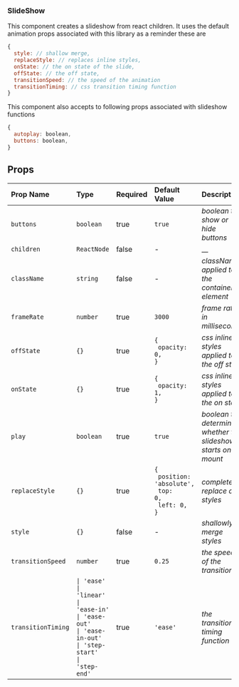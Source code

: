 ### SlideShow

This component creates a slideshow from react children. It uses the default animation props associated with this library as a reminder these are

```js
{
  style: // shallow merge,
  replaceStyle: // replaces inline styles,
  onState: // the on state of the slide,
  offState: // the off state,
  transitionSpeed: // the speed of the animation
  transitionTiming: // css transition timing function
}
```

This component also accepts to following props associated with slideshow functions

```js
{
  autoplay: boolean,
  buttons: boolean,
}
```

<!-- STORY -->

## Props
| Prop Name | Type | Required | Default Value | Description |
|:----------|:-----|:---------|:--------------|:------------|
|`buttons`|`boolean`|true|<code>true</code>|_boolean to show or hide buttons_|
|`children`|`ReactNode`|false|-|__|
|`className`|`string`|false|-|_className applied to the container element_|
|`frameRate`|`number`|true|<code>3000</code>|_frame rate in milliseconds_|
|`offState`|<code>{}</code>|true|<code>{<br>  opacity: 0,<br>}</code>|_css inline styles applied to the off state_|
|`onState`|<code>{}</code>|true|<code>{<br>  opacity: 1,<br>}</code>|_css inline styles applied to the on state_|
|`play`|`boolean`|true|<code>true</code>|_boolean to determine whether the slideshow starts on mount_|
|`replaceStyle`|<code>{}</code>|true|<code>{<br>  position: 'absolute',<br>  top: 0,<br>  left: 0,<br>}</code>|_completely replace all styles_|
|`style`|<code>{}</code>|false|-|_shallowly merge styles_|
|`transitionSpeed`|`number`|true|<code>0.25</code>|_the speed of the transition_|
|`transitionTiming`|<code>&#124; 'ease'<br>&#124; 'linear'<br>&#124; 'ease-in'<br>&#124; 'ease-out'<br>&#124; 'ease-in-out'<br>&#124; 'step-start'<br>&#124; 'step-end'</code>|true|<code>'ease'</code>|_the transition timing function_|